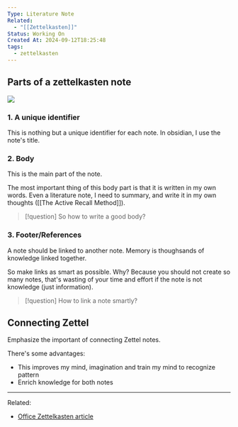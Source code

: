 ```yaml
---
Type: Literature Note
Related:
  - "[[Zettelkasten]]"
Status: Working On
Created At: 2024-09-12T18:25:48
tags:
  - zettelkasten
---
```

## Parts of a zettelkasten note

<div class="center"><img src="https://i.imgur.com/MAjSvBK.png" /></div>

### 1. A unique identifier

This is nothing but a unique identifier for each note. In obsidian, I use the note's title.

### 2. Body

This is the main part of the note.

The most important thing of this body part is that it is written in my own words. Even a literature note, I need to summary, and write it in my own thoughts ([[The Active Recall Method]]).


> [!question] So how to write a good body?
> 

### 3. Footer/References

A note should be linked to another note. Memory is thoughsands of knowledge linked together.

So make links as smart as possible. Why? Because you should not create so many notes, that's wasting of your time and effort if the note is not knowledge (just information).


> [!question] How to link a note smartly?
> 

## Connecting Zettel

Emphasize the important of connecting Zettel notes.

There's some advantages:
- This improves my mind, imagination and train my mind to recognize pattern
- Enrich knowledge for both notes

---
Related:
- [Office Zettelkasten article](https://zettelkasten.de/introduction/#a-zettelkasten-is-a-personal-tool-for-thinking-and-writing)